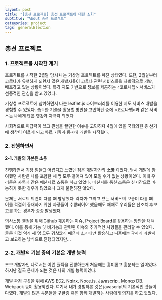 ```yaml
---
layout: post
title: "[총선 프로젝트] 총선 프로젝트에 대한 소회"
subtitle: "About 총선 프로젝트"
categories: project
tags: generalElection
---
```


## 총선 프로젝트

### 1. 프로젝트를 시작한 계기

프로젝트를 시작한 2월달 당시 나는 기상청 프로젝트를 마친 상태였다. 또한, 2월달부터 코로나가 유행하게 되면서 많은 개발자들이 코로나 관련 서비스들을 자발적으로 개발, 배포하고 있는 상황이었다. 특히 지도 기반으로 정보를 제공하는 <코로나맵> 서비스가 선풍적인 관심을 받고 있었다.

기상청 프로젝트에 참여하면서 나는 leaflet.js 라이브러리를 이용한 지도 서비스 개발을 경험할 수 있었다. 습득한 기술을 활용할 방안을 고민하던 중에 <코로나맵>과 같은 서비스는 나에게 많은 영감과 자극이 되었다.

사회적으로 파급력이 있고 관심을 끌만한 이슈를 고민하다 4월에 있을 국회의원 총 선거에 생각이 이르게 되고 바로 기획과 동시에 개발을 시작했다.

### 2. 진행하면서

#### 2-1. 개발의 기본은 소통

진행하면서 가장 힘들고 어렵다고 느꼈던 점은 개발자간의 **소통** 이었다. 당시 개발에 참여했던 사람은 나를 포함한 세 명 모두 흩어져 있어 모일 수가 없는 상황이었다. 이에 우리들은 카톡과 같은 메신저로 소통을 하고 있었다. 메신저를 통한 소통은 실시간으로 가능하지 못한 경우가 많았으나 크게 불편하진 않았다.

문제는 서로의 의견이 다를 때 발생했다. 각자가 그리고 있는 서비스의 모습이 다를 때 이를 적절히 중재하기 위한 과정들이 수행되어야 했음에도 때때로 우리들은 선조치 후보고를 하는 경우가 종종 발생했다.

의사소통 결정을 위해 Github 제공하는 이슈, Project Board를 활용하는 방안을 채택했다. 이를 통해 기능 및 비기능과 관련된 이슈와 추가적인 사항들을 관리할 수 있었다. 물론 이것 역시 세 명 모두 귀찮았기 때문에 초기에만 활용하고 나중에는 각자가 개발하고 보고하는 방식으로 진행되었지만...

### 2-2. 개발의 기본 중의 기본은 개발 능력

초보 개발자인 나로서는 이런 플젝을 진행하는게 처음에는 흥미롭고 흥분되는 일이었다. 하지만 결국 문제가 되는 것은 나의 개발 능력이었다.

개발 환경 구성을 위해 AWS EC2, Nginx, Node.js, Javascript, Mongo DB, Webpack 등이 활용되었다. 여기서 내가 경험해본 것은 javascript의 기본적인 것들이 다였다. 개발의 많은 부분들을 구글링 혹은 함께 개발하는 사람에게 의지를 하고 있었다.
